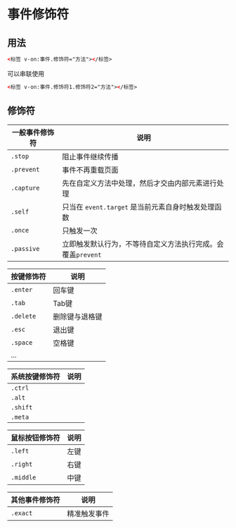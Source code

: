 # 事件修饰符

## 用法

```html
<标签 v-on:事件.修饰符="方法"></标签>
```

可以串联使用

```html
<标签 v-on:事件.修饰符1.修饰符2="方法"></标签>
```



## 修饰符

| 一般事件修饰符 | 说明                                                        |
| -------------- | ----------------------------------------------------------- |
| `.stop`        | 阻止事件继续传播                                            |
| `.prevent`     | 事件不再重载页面                                            |
| `.capture`     | 先在自定义方法中处理，然后才交由内部元素进行处理            |
| `.self`        | 只当在 `event.target` 是当前元素自身时触发处理函数          |
| `.once`        | 只触发一次                                                  |
| `.passive`     | 立即触发默认行为，不等待自定义方法执行完成。会覆盖`prevent` |

| 按键修饰符 | 说明           |
| ---------- | -------------- |
| `.enter`   | 回车键         |
| `.tab`     | Tab键          |
| `.delete`  | 删除键与退格键 |
| `.esc`     | 退出键         |
| `.space`   | 空格键         |
| ...        |                |

| 系统按键修饰符 | 说明 |
| -------------- | ---- |
| `.ctrl`        |      |
| `.alt`         |      |
| `.shift`       |      |
| `.meta`        |      |



| 鼠标按钮修饰符 | 说明 |
| -------------- | ---- |
| `.left`        | 左键 |
| `.right`       | 右键 |
| `.middle`      | 中键 |



| 其他事件修饰符 | 说明         |
| -------------- | ------------ |
| `.exact`       | 精准触发事件 |

